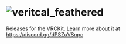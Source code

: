 # ![veritcal_feathered](https://github.com/user-attachments/assets/9e9c4852-95c4-4d47-ba5b-e901364b1847)
Releases for the VRCKit.
Learn more about it at https://discord.gg/dPSZuVSnpc
